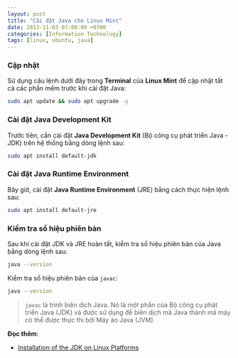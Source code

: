 ```yaml
---
layout: post
title: "Cài đặt Java cho Linux Mint"
date: 2013-11-03 07:08:09 +0700
categories: [Information Technology]
tags: [linux, ubuntu, java]
---
```


### Cập nhật
Sử dụng câu lệnh dưới đây trong **Terminal** của **Linux Mint** để cập nhật tất cả các phần mềm trước khi cài đặt Java:  
```bash
sudo apt update && sudo apt upgrade -y
```  

### Cài đặt Java Development Kit
Trước tiên, cần cài đặt **Java Development Kit** (Bộ công cụ phát triển Java - JDK) trên hệ thống bằng dòng lệnh sau:  
```bash
sudo apt install default-jdk
```  

### Cài đặt Java Runtime Environment
Bây giờ, cài đặt **Java Runtime Environment** (JRE) bằng cách thực hiện lệnh sau:
```bash
sudo apt install default-jre
```  

### Kiểm tra số hiệu phiên bản
Sau khi cài đặt JDK và JRE hoàn tất, kiểm tra số hiệu phiên bản của Java bằng dòng lệnh sau:  
```bash
java --version
```
Kiểm tra số hiệu phiên bản của `javac`:
```bash
java --version
```
> `javac` là trình biên dịch Java. Nó là một phần của Bộ công cụ phát triển Java (JDK) và được sử dụng để biên dịch mã Java thành mã máy có thể được thực thi bởi Máy ảo Java (JVM).

**Đọc thêm**:
- [Installation of the JDK on Linux Platforms](https://docs.oracle.com/en/java/javase/20/install/installation-jdk-linux-platforms.html)
